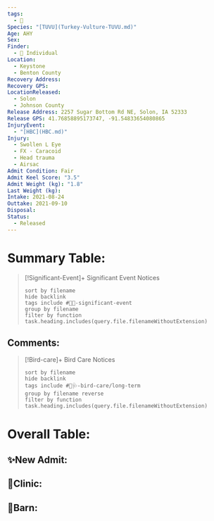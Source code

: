 ```yaml
---
tags:
  - 🦅
Species: "[TUVU](Turkey-Vulture-TUVU.md)"
Age: AHY
Sex: 
Finder:
  - 🧑 Individual
Location:
  - Keystone
  - Benton County
Recovery Address: 
Recovery GPS: 
LocationReleased:
  - Solon
  - Johnson County
Release Address: 2257 Sugar Bottom Rd NE, Solon, IA 52333
Release GPS: 41.76858895173747, -91.54833654080865
InjuryEvent:
  - "[HBC](HBC.md)"
Injury:
  - Swollen L Eye
  - FX - Caracoid
  - Head trauma
  - Airsac
Admit Condition: Fair
Admit Keel Score: "3.5"
Admit Weight (kg): "1.8"
Last Weight (kg): 
Intake: 2021-08-24
Outtake: 2021-09-10
Disposal: 
Status:
  - Released
---
```


# Summary Table:

> [!Significant-Event]+ Significant Event Notices
>   ```tasks 
>   sort by filename
>   hide backlink
>   tags include #🦅💥-significant-event
>   group by filename 
>   filter by function task.heading.includes(query.file.filenameWithoutExtension)
>   ```

## Comments:

> [!Bird-care]+ Bird Care Notices
>   ```tasks 
>   sort by filename
>   hide backlink
>   tags include #🦅🩺-bird-care/long-term 
>   group by filename reverse
>   filter by function task.heading.includes(query.file.filenameWithoutExtension)
>   ```

# Overall Table:

## ✨New Admit:



## 🏥Clinic:



## 🏡Barn:


